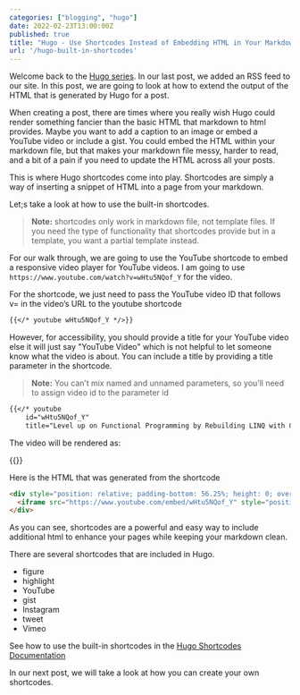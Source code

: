 ```yaml
---
categories: ["blogging", "hugo"]
date: 2022-02-23T13:00:00Z
published: true
title: "Hugo - Use Shortcodes Instead of Embedding HTML in Your Markdown"
url: '/hugo-built-in-shortcodes'
---
```


Welcome back to the [Hugo series](http://localhost:1313/categories/hugo/).  In our last post, we added an RSS feed to our site.  In this post, we are going to look at how to extend the output of the HTML that is generated by Hugo for a post.

When creating a post, there are times where you really wish Hugo could render something fancier than the basic HTML that markdown to html provides.  Maybe you want to add a caption to an image or embed a YouTube video or include a gist.  You could embed the HTML within your markdown file, but that makes your markdown file messy, harder to read, and a bit of a pain if you need to update the HTML across all your posts.

This is where Hugo shortcodes come into play. Shortcodes are simply a way of inserting a snippet of HTML into a page from your markdown.

Let;s take a look at how to use the built-in shortcodes.

<!--more-->

> **Note:** shortcodes only work in markdown file, not template files.  If you need the type of functionality that shortcodes provide but in a template, you want a partial template instead.

For our walk through, we are going to use the YouTube shortcode to embed a responsive video player for YouTube videos.  I am going to use `https://www.youtube.com/watch?v=wHtu5NQof_Y` for the video.

For the shortcode, we just need to pass the YouTube video ID that follows v= in the video’s URL to the youtube shortcode

```markdown
{{</* youtube wHtu5NQof_Y */>}}
```

However, for accessibility, you should provide a title for your YouTube video else it will just say "YouTube Video" which is not helpful to let someone know what the video is about. You can include a title by providing a title parameter in the shortcode.

> **Note:** You can’t mix named and unnamed parameters, so you’ll need to assign video id to the parameter id

```markdown
{{</* youtube
    id="wHtu5NQof_Y"
    title="Level up on Functional Programming by Rebuilding LINQ with Cameron Presley" */>}}
```

The video will be rendered as:

{{<youtube
    id="wHtu5NQof_Y"
    title="Level up on Functional Programming by Rebuilding LINQ with Cameron Presley" >}}

Here is the HTML that was generated from the shortcode

```html
<div style="position: relative; padding-bottom: 56.25%; height: 0; overflow: hidden;">
  <iframe src="https://www.youtube.com/embed/wHtu5NQof_Y" style="position: absolute; top: 0; left: 0; width: 100%; height: 100%; border:0;" allowfullscreen title="Level up on Functional Programming by Rebuilding LINQ with Cameron Presley"></iframe>
</div>
```

As you can see, shortcodes are a powerful and easy way to include additional html to enhance your pages while keeping your markdown clean.

There are several shortcodes that are included in Hugo.

* figure
* highlight
* YouTube
* gist
* Instagram
* tweet
* Vimeo

See how to use the built-in shortcodes in the [Hugo Shortcodes Documentation](https://gohugo.io/content-management/shortcodes/#use-hugos-built-in-shortcodes)

In our next post, we will take a look at how you can create your own shortcodes.
